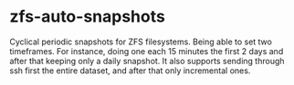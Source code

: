 # zfs-auto-snapshots
Cyclical periodic snapshots for ZFS filesystems. Being able to set two timeframes. For instance, doing one each 15 minutes the first 2 days and after that keeping only a daily snapshot. It also supports sending through ssh first the entire dataset, and after that only incremental ones.
